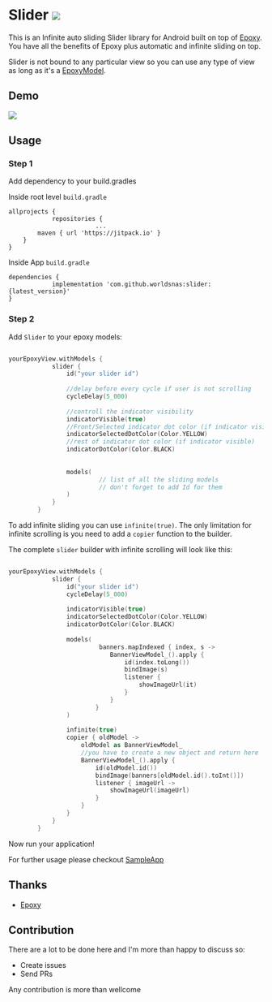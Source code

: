 # Slider [![](https://jitpack.io/v/worldsnas/slider.svg)](https://jitpack.io/#worldsnas/slider)
This is an Infinite auto sliding Slider library for Android built on top of [Epoxy](https://github.com/airbnb/epoxy). You have all the benefits of Epoxy plus automatic and infinite sliding on top.

Slider is not bound to any particular view so you can use any type of view as long as it's a [EpoxyModel](https://github.com/airbnb/epoxy/wiki/Epoxy-Models).

## Demo

![](assets/slider.gif)

## Usage

### Step 1

Add dependency to your build.gradles

Inside root level `build.gradle`
```Gradle
allprojects {
            repositories {
                        ...
		maven { url 'https://jitpack.io' }
	}
}
```

Inside App `build.gradle`
```Gradle
dependencies {
            implementation 'com.github.worldsnas:slider:{latest_version}'
}
```

### Step 2

Add `Slider` to your epoxy models:

```Kotlin

yourEpoxyView.withModels {
            slider {
                id("your slider id")
                
                //delay before every cycle if user is not scrolling
                cycleDelay(5_000)
                
                //controll the indicator visibility
                indicatorVisible(true)
                //Front/Selected indicator dot color (if indicator visible)
                indicatorSelectedDotColor(Color.YELLOW)
                //rest of indicator dot color (if indicator visible)
                indicatorDotColor(Color.BLACK)
                
                
                models(
                         // list of all the sliding models 
                         // don't forget to add Id for them
                )
            }
        }
```

To add infinite sliding you can use `infinite(true)`. 
The only limitation for infinite scrolling is you need to add a `copier` function to the builder.

The complete `slider` builder with infinite scrolling will look like this:
```Kotlin

yourEpoxyView.withModels {
            slider {
                id("your slider id")
                cycleDelay(5_000)
                
                indicatorVisible(true)
                indicatorSelectedDotColor(Color.YELLOW)
                indicatorDotColor(Color.BLACK)
                
                models(
                         banners.mapIndexed { index, s ->
                            BannerViewModel_().apply {
                                id(index.toLong())
                                bindImage(s)
                                listener {
                                    showImageUrl(it)
                                }
                            }
                        }
                )
                
                infinite(true)
                copier { oldModel ->
                    oldModel as BannerViewModel_
                    //you have to create a new object and return here
                    BannerViewModel_().apply {
                        id(oldModel.id())
                        bindImage(banners[oldModel.id().toInt()])
                        listener { imageUrl ->
                            showImageUrl(imageUrl)
                        }
                    }
                }
            }
        }

```

Now run your application!

For further usage please checkout [SampleApp](/app/src/main/java/com/worldsnas/sliderlibrary/MainActivity.kt)

## Thanks
- [Epoxy](https://github.com/airbnb/epoxy)

## Contribution

There are a lot to be done here and I'm more than happy to discuss so:

- Create issues
- Send PRs

Any contribution is more than wellcome
